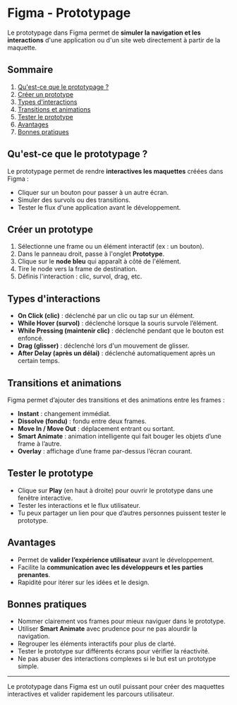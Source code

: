 # Figma - Prototypage

Le prototypage dans Figma permet de **simuler la navigation et les interactions** d'une application ou d'un site web directement à partir de la maquette.

## Sommaire

1. [Qu'est-ce que le prototypage ?](#quest-ce-que-le-prototypage-)
2. [Créer un prototype](#créer-un-prototype)
3. [Types d'interactions](#types-dinteractions)
4. [Transitions et animations](#transitions-et-animations)
5. [Tester le prototype](#tester-le-prototype)
6. [Avantages](#avantages)
7. [Bonnes pratiques](#bonnes-pratiques)

## Qu'est-ce que le prototypage ?

Le prototypage permet de rendre **interactives les maquettes** créées dans Figma :

* Cliquer sur un bouton pour passer à un autre écran.
* Simuler des survols ou des transitions.
* Tester le flux d'une application avant le développement.

## Créer un prototype

1. Sélectionne une frame ou un élément interactif (ex : un bouton).
2. Dans le panneau droit, passe à l'onglet **Prototype**.
3. Clique sur le **node bleu** qui apparaît à côté de l'élément.
4. Tire le node vers la frame de destination.
5. Définis l'interaction : clic, survol, drag, etc.

## Types d'interactions

* **On Click (clic)** : déclenché par un clic ou tap sur un élément.
* **While Hover (survol)** : déclenché lorsque la souris survole l’élément.
* **While Pressing (maintenir clic)** : déclenché pendant que le bouton est enfoncé.
* **Drag (glisser)** : déclenché lors d'un mouvement de glisser.
* **After Delay (après un délai)** : déclenché automatiquement après un certain temps.

## Transitions et animations

Figma permet d’ajouter des transitions et des animations entre les frames :

* **Instant** : changement immédiat.
* **Dissolve (fondu)** : fondu entre deux frames.
* **Move In / Move Out** : déplacement entrant ou sortant.
* **Smart Animate** : animation intelligente qui fait bouger les objets d’une frame à l’autre.
* **Overlay** : affichage d’une frame par-dessus l’écran courant.

## Tester le prototype

* Clique sur **Play** (en haut à droite) pour ouvrir le prototype dans une fenêtre interactive.
* Tester les interactions et le flux utilisateur.
* Tu peux partager un lien pour que d’autres personnes puissent tester le prototype.

## Avantages

* Permet de **valider l’expérience utilisateur** avant le développement.
* Facilite la **communication avec les développeurs et les parties prenantes**.
* Rapidité pour itérer sur les idées et le design.

## Bonnes pratiques

* Nommer clairement vos frames pour mieux naviguer dans le prototype.
* Utiliser **Smart Animate** avec prudence pour ne pas alourdir la navigation.
* Regrouper les éléments interactifs pour plus de clarté.
* Tester le prototype sur différents écrans pour vérifier la réactivité.
* Ne pas abuser des interactions complexes si le but est un prototype simple.

---

Le prototypage dans Figma est un outil puissant pour créer des maquettes interactives et valider rapidement les parcours utilisateur.
